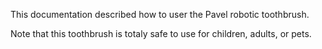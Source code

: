 This documentation described how to user the Pavel robotic toothbrush.

Note that this toothbrush is totaly safe to use for children, adults, or pets.
